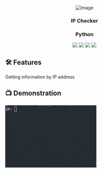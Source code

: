 <p align="center">
 <img src="https://external-content.duckduckgo.com/iu/?u=http%3A%2F%2Fclipartmag.com%2Fimages%2Flocation-icon-png-12.png&f=1&nofb=1" alt="Image" height="140" width="110">
</p>
<h3 align="center" style="font-weight:bold">IP Checker</h2>
<h3 align="center">Python</h3>

<p align="center">
 <img src="https://img.shields.io/badge/GitHub-911whatsyouremergency-blue">
 <img src="https://img.shields.io/github/stars/911whatsyouremergency/ip-checker?label=Stars">
 <img src="https://img.shields.io/github/forks/911whatsyouremergency/ip-checker?label=Forks">
 <img src="https://img.shields.io/github/last-commit/911whatsyouremergency/ip-checker?color=blue&label=Last%20commit">
</p>

## 🛠 Features
Getting information by IP address

## 📺 Demonstration
![demo](https://github.com/911whatsyouremergency/ip-checker/blob/master/demo.gif)
